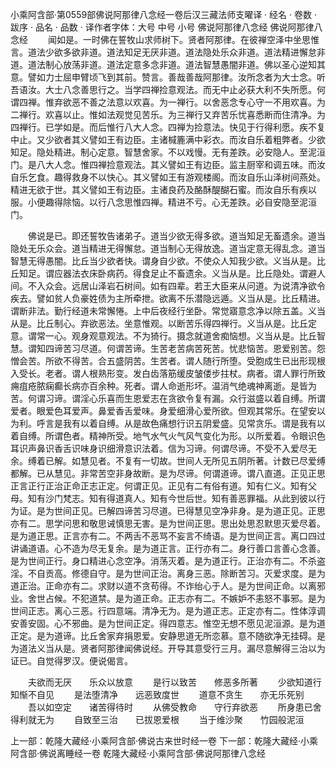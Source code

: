 小乘阿含部·第0559部佛说阿那律八念经一卷后汉三藏法师支曜译
· 经名 · 卷数 · 跋序
· 品名 · 品数 · 译作者字体：大号 中号 小号
佛说阿那律八念经
佛说阿那律八念经
　　闻如是。一时佛在誓牧山求师树下。贤者阿那律。在彼禅空泽中坐思惟言。道法少欲多欲非道。道法知足无厌非道。道法隐处乐众非道。道法精进懈怠非道。道法制心放荡非道。道法定意多念非道。道法智慧愚闇非道。佛以圣心逆知其意。譬如力士屈申臂顷飞到其前。赞言。善哉善哉阿那律。汝所念者为大士念。听吾语汝。大士八念善思行之。当学四禅捡意观法。而无中止必获大利不失所愿。何谓四禅。惟弃欲恶不善之法意以欢喜。为一禅行。以舍恶念专心守一不用欢喜。为二禅行。欢喜以止。惟如法观觉见苦乐。为三禅行又弃苦乐忧喜悉断而住清净。为四禅行。已学如是。而后惟行八大人念。四禅为捡意法。快见于行得利愿。疾不复中止。又少欲者其义譬如王有边臣。主诸椷簏满中彩衣。而汝自乐着粗弊者。少欲知足。隐处精进。制心定意。智慧舍家。不以戏慢。无有差跌。必安隐人。至泥洹门。是八大人念。惟四禅捡意观法。其义譬如王有边臣。监主厨宰和调五味。而汝自乐乞食。趣得救身不以快心。其义譬如王有游观楼阁。而汝自乐山泽树间燕处。精进无欲于世。其义譬如王有边臣。主诸良药及酪酥醍醐石蜜。而汝自乐有疾以服。小便趣得除恼。以行八念思惟四禅。精进不亏。心无差跌。必自安隐至泥洹门。

　　佛说是已。即还誓牧告诸弟子。道当少欲无得多欲。道当知足无畜遗余。道当隐处无乐众会。道当精进无得懈怠。道当制心无得放逸。道当定意无得乱念。道当智慧无得愚闇。比丘当少欲者快。谓身自少欲。不使众人知我少欲。义当从是。比丘知足。谓应器法衣床卧病药。得食足止不畜遗余。义当从是。比丘隐处。谓避人间。不入众会。远居山泽岩石树间。如有四辈。若王大臣来从问道。为说清净欲令疾去。譬如贫人负豪姓债为主所牵抴。欲离不乐潜隐远遁。义当从是。比丘精进。谓断非法。勤行经道未常懈惓。上中后夜经行坐卧。常觉寤意念净以除五盖。义当从是。比丘制心。弃欲恶法。坐意惟观。以断苦乐得四禅行。义当从是。比丘定意。谓常一心。观身观意观法。不为猗行。摄念就道舍痴恼想。义当从是。比丘智慧。谓知四谛苦习尽道。何谓苦谛。生苦老苦病苦死苦。忧悲恼苦。恩爱别苦。怨憎会苦。所欲不得苦。合五盛阴苦。生苦者。谓人随行所堕。受胞成生已出形现根入受长。老者。谓人根熟形变。发白齿落筋缓皮皱偻步拄杖。病者。谓人罪行所致痈疽疮脓痫癫长病亦百余种。死者。谓人命逝形坏。温消气绝魂神离逝。是皆为苦。何谓习谛。谓淫心乐喜而生恩爱志在贪欲令复有漏。众行滋盛以着自缚。所谓爱者。眼爱色耳爱声。鼻爱香舌爱味。身爱细滑心爱所欲。但观其常乐。在望安以为利。呼言是我有以着自缚。从是故色痛想行识五阴爱盛。见常贪乐。谓是我有以着自缚。所谓色者。精神所受。地气水气火气风气变化为形。以所爱着。令眼识色耳识声鼻识香舌识味身识细滑意识法着。信为习谛。何谓尽谛。不受不入爱尽无余。缚着已解。如慧见者。不复有一切故。世间人无所见五阴所著。计数已尽爱缚都解。已从慧见。非常苦空非身故断。是为尽谛。何谓道谛。谓八直道。正见正思正言正行正治正命正志正定。何谓正见。正见有二有俗有道。知有仁义。知有父母。知有沙门梵志。知有得道真人。知有今世后世。知有善恶罪福。从此到彼以行为证。是为世间正见。已解四谛苦习尽道。已得慧见空净非身。是为道正见。正思亦有二。思学问思和敬思诫慎思无害。是为世间正思。思出处思忍默思灭爱尽着。是为道正思。正言亦有二。不两舌不恶骂不妄言不绮语。是为世间正言。离口四过讲诵道语。心不造为尽无复余。是为道正言。正行亦有二。身行善口言善心念善。是为世间正行。身口精进心念空净。消荡灭着。是为道正行。正治亦有二。不杀盗淫。不自贡高。修德自守。是为世间正治。离身三恶。除断苦习。灭爱求度。是为道正治。正命亦有二。求财以道不贪苟得。不诈绐心于人。是为世间正命。以离邪业。舍世占候。不犯道禁。是为道正命。正志亦有二。不嫉妒不恚怒不事邪。是为世间正志。离心三恶。行四意端。清净无为。是为道正志。正定亦有二。性体淳调安善安固。心不邪曲。是为世间正定。得四意志。惟空无想不愿见泥洹源。是为道正定。是为道谛。比丘舍家弃捐恩爱。安静思道无所恋慕。意不随欲净无挂碍。是为道法义当从是。贤者阿那律闻佛说经。开导其意受行三月。漏尽意解得三治以为证已。自觉得罗汉。便说偈言。

　　夫欲而无厌　　乐众以放意
　　是行以致苦　　修恶多所著
　　少欲知道行　　知惭不自见
　　是法堕清净　　远恶致度世
　　道意不贪生　　亦无乐死别
　　吾以如空定　　诸苦得待时
　　从佛受教命　　守行弃欲恶
　　所身患已舍　　得利就无为
　　自致至三治　　已拔恩爱根
　　当于维沙聚　　竹园般泥洹

上一部：乾隆大藏经·小乘阿含部·佛说古来世时经一卷
下一部：乾隆大藏经·小乘阿含部·佛说离睡经一卷
乾隆大藏经·小乘阿含部·佛说阿那律八念经